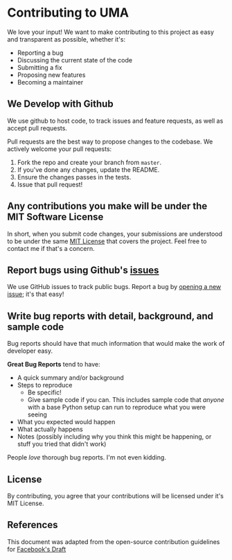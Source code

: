# Contributing to UMA
We love your input! We want to make contributing to this project as easy and transparent as possible, whether it's:

- Reporting a bug
- Discussing the current state of the code
- Submitting a fix
- Proposing new features
- Becoming a maintainer

## We Develop with Github
We use github to host code, to track issues and feature requests, as well as accept pull requests.

Pull requests are the best way to propose changes to the codebase. We actively welcome your pull requests:

1. Fork the repo and create your branch from `master`.
2. If you've done any changes, update the README.
3. Ensure the changes passes in the tests.
4. Issue that pull request!

## Any contributions you make will be under the MIT Software License
In short, when you submit code changes, your submissions are understood to be under the same [MIT License](http://choosealicense.com/licenses/mit/) that covers the project. Feel free to contact me if that's a concern.

## Report bugs using Github's [issues](https://github.com/Rexians/uma/issues)
We use GitHub issues to track public bugs. Report a bug by [opening a new issue](https://github.com/Rexians/uma/issues/new); it's that easy!

## Write bug reports with detail, background, and sample code
Bug reports should have that much information that would make the work of developer easy.

**Great Bug Reports** tend to have:

- A quick summary and/or background
- Steps to reproduce
  - Be specific!
  - Give sample code if you can. This includes sample code that *anyone* with a base Python setup can run to reproduce what you were seeing
- What you expected would happen
- What actually happens
- Notes (possibly including why you think this might be happening, or stuff you tried that didn't work)

People *love* thorough bug reports. I'm not even kidding.

## License
By contributing, you agree that your contributions will be licensed under it's MIT License.

## References
This document was adapted from the open-source contribution guidelines for [Facebook's Draft](https://github.com/facebook/draft-js/blob/a9316a723f9e918afde44dea68b5f9f39b7d9b00/CONTRIBUTING.md)